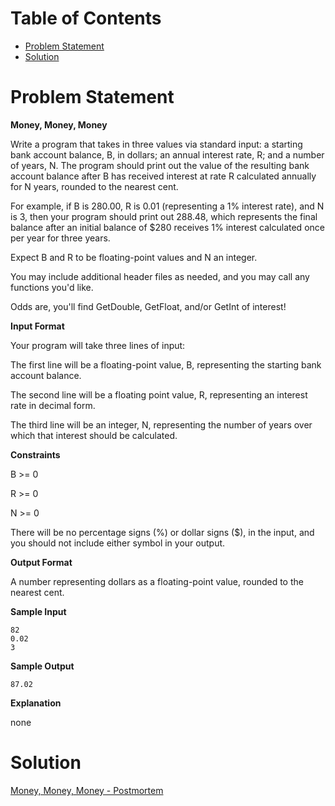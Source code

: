 # Table of Contents
+ [Problem Statement](#problem-statement)
+ [Solution](#solution)

# Problem Statement

**Money, Money, Money**

Write a program that takes in three values via standard input: a starting bank
account balance, B, in dollars; an annual interest rate, R; and a number of
years, N. The program should print out the value of the resulting bank account
balance after B has received interest at rate R calculated annually for N years,
rounded to the nearest cent.

For example, if B is 280.00, R is 0.01 (representing a 1% interest rate), and N
is 3, then your program should print out 288.48, which represents the final
balance after an initial balance of $280 receives 1% interest calculated once
per year for three years.

Expect B and R to be floating-point values and N an integer.

You may include additional header files as needed, and you may call any
functions you'd like.

Odds are, you'll find GetDouble, GetFloat, and/or GetInt of interest!

**Input Format**

Your program will take three lines of input:

The first line will be a floating-point value, B, representing the starting bank
account balance.

The second line will be a floating point value, R, representing an interest rate
in decimal form.

The third line will be an integer, N, representing the number of years over
which that interest should be calculated.

**Constraints**

B >= 0

R >= 0

N >= 0

There will be no percentage signs (%) or dollar signs ($), in the input, and you
should not include either symbol in your output.

**Output Format**

A number representing dollars as a floating-point value, rounded to the nearest
cent.

**Sample Input**
```
82
0.02
3
```
**Sample Output**
```
87.02
```
**Explanation**

none

# Solution
[Money, Money, Money - Postmortem](https://youtu.be/9yB9OBWM6v4)
